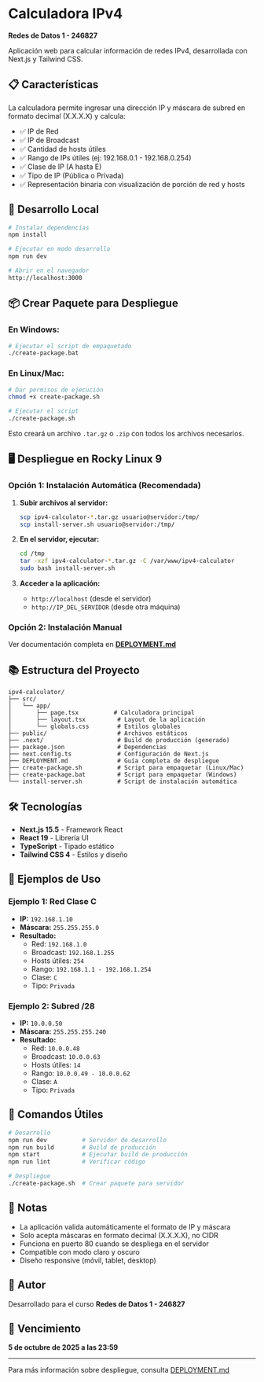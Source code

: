 # Calculadora IPv4

**Redes de Datos 1 - 246827**

Aplicación web para calcular información de redes IPv4, desarrollada con Next.js y Tailwind CSS.

## 📋 Características

La calculadora permite ingresar una dirección IP y máscara de subred en formato decimal (X.X.X.X) y calcula:

- ✅ IP de Red
- ✅ IP de Broadcast
- ✅ Cantidad de hosts útiles
- ✅ Rango de IPs útiles (ej: 192.168.0.1 - 192.168.0.254)
- ✅ Clase de IP (A hasta E)
- ✅ Tipo de IP (Pública o Privada)
- ✅ Representación binaria con visualización de porción de red y hosts

## 🚀 Desarrollo Local

```bash
# Instalar dependencias
npm install

# Ejecutar en modo desarrollo
npm run dev

# Abrir en el navegador
http://localhost:3000
```

## 📦 Crear Paquete para Despliegue

### En Windows:
```bash
# Ejecutar el script de empaquetado
./create-package.bat
```

### En Linux/Mac:
```bash
# Dar permisos de ejecución
chmod +x create-package.sh

# Ejecutar el script
./create-package.sh
```

Esto creará un archivo `.tar.gz` o `.zip` con todos los archivos necesarios.

## 🖥️ Despliegue en Rocky Linux 9

### Opción 1: Instalación Automática (Recomendada)

1. **Subir archivos al servidor:**
   ```bash
   scp ipv4-calculator-*.tar.gz usuario@servidor:/tmp/
   scp install-server.sh usuario@servidor:/tmp/
   ```

2. **En el servidor, ejecutar:**
   ```bash
   cd /tmp
   tar -xzf ipv4-calculator-*.tar.gz -C /var/www/ipv4-calculator
   sudo bash install-server.sh
   ```

3. **Acceder a la aplicación:**
   - `http://localhost` (desde el servidor)
   - `http://IP_DEL_SERVIDOR` (desde otra máquina)

### Opción 2: Instalación Manual

Ver documentación completa en **[DEPLOYMENT.md](./DEPLOYMENT.md)**

## 📚 Estructura del Proyecto

```
ipv4-calculator/
├── src/
│   └── app/
│       ├── page.tsx          # Calculadora principal
│       ├── layout.tsx         # Layout de la aplicación
│       └── globals.css        # Estilos globales
├── public/                    # Archivos estáticos
├── .next/                     # Build de producción (generado)
├── package.json               # Dependencias
├── next.config.ts             # Configuración de Next.js
├── DEPLOYMENT.md              # Guía completa de despliegue
├── create-package.sh          # Script para empaquetar (Linux/Mac)
├── create-package.bat         # Script para empaquetar (Windows)
└── install-server.sh          # Script de instalación automática
```

## 🛠️ Tecnologías

- **Next.js 15.5** - Framework React
- **React 19** - Librería UI
- **TypeScript** - Tipado estático
- **Tailwind CSS 4** - Estilos y diseño

## 📖 Ejemplos de Uso

### Ejemplo 1: Red Clase C
- **IP:** `192.168.1.10`
- **Máscara:** `255.255.255.0`
- **Resultado:**
  - Red: `192.168.1.0`
  - Broadcast: `192.168.1.255`
  - Hosts útiles: `254`
  - Rango: `192.168.1.1 - 192.168.1.254`
  - Clase: `C`
  - Tipo: `Privada`

### Ejemplo 2: Subred /28
- **IP:** `10.0.0.50`
- **Máscara:** `255.255.255.240`
- **Resultado:**
  - Red: `10.0.0.48`
  - Broadcast: `10.0.0.63`
  - Hosts útiles: `14`
  - Rango: `10.0.0.49 - 10.0.0.62`
  - Clase: `A`
  - Tipo: `Privada`

## 🔧 Comandos Útiles

```bash
# Desarrollo
npm run dev          # Servidor de desarrollo
npm run build        # Build de producción
npm start            # Ejecutar build de producción
npm run lint         # Verificar código

# Despliegue
./create-package.sh  # Crear paquete para servidor
```

## 📝 Notas

- La aplicación valida automáticamente el formato de IP y máscara
- Solo acepta máscaras en formato decimal (X.X.X.X), no CIDR
- Funciona en puerto 80 cuando se despliega en el servidor
- Compatible con modo claro y oscuro
- Diseño responsive (móvil, tablet, desktop)

## 👥 Autor

Desarrollado para el curso **Redes de Datos 1 - 246827**

## 📅 Vencimiento

**5 de octubre de 2025 a las 23:59**

---

Para más información sobre despliegue, consulta [DEPLOYMENT.md](./DEPLOYMENT.md)
